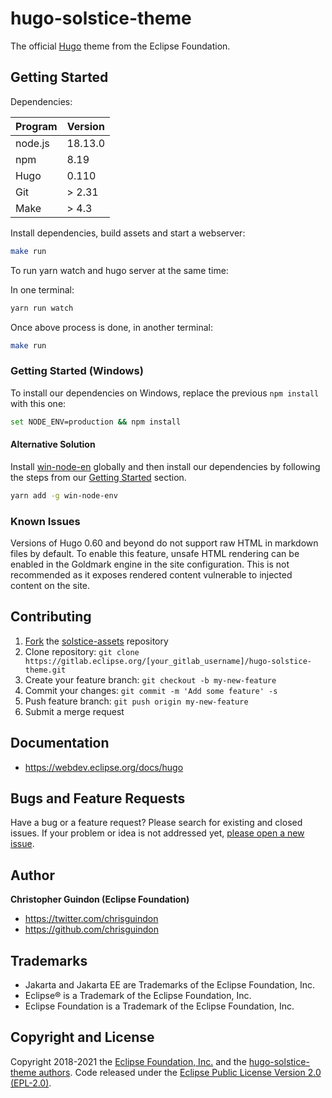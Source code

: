 # hugo-solstice-theme

The official [Hugo](https://gohugo.io/) theme from the Eclipse Foundation.

## Getting Started

Dependencies:


| Program | Version |
|---------|---------|
| node.js | 18.13.0 |
| npm | 8.19 |
| Hugo | 0.110 |
| Git | > 2.31 |
| Make | > 4.3 |


Install dependencies, build assets and start a webserver:

```bash
make run
```

To run yarn watch and hugo server at the same time:

In one terminal:

```bash
yarn run watch
```

Once above process is done, in another terminal:

```bash
make run
```

### Getting Started (Windows)

To install our dependencies on Windows, replace the previous `npm install`  with this one:

```bash
set NODE_ENV=production && npm install
```

#### Alternative Solution

Install [win-node-en](https://github.com/laggingreflex/win-node-env) globally and then install our dependencies by following the steps from our [Getting Started](https://gitlab.eclipse.org/eclipsefdn/it/webdev/hugo-solstice-theme/#getting-started) section.

```bash
yarn add -g win-node-env
```

### Known Issues

Versions of Hugo 0.60 and beyond do not support raw HTML in markdown files by default. To enable this feature, unsafe HTML rendering can be enabled in the Goldmark engine in the site configuration. This is not recommended as it exposes rendered content vulnerable to injected content on the site.

## Contributing

1. [Fork](https://docs.gitlab.com/ee/user/project/repository/forking_workflow.html) the [solstice-assets](https://gitlab.eclipse.org/eclipsefdn/it/webdev/hugo-solstice-theme/) repository
2. Clone repository: `git clone https://gitlab.eclipse.org/[your_gitlab_username]/hugo-solstice-theme.git`
3. Create your feature branch: `git checkout -b my-new-feature`
4. Commit your changes: `git commit -m 'Add some feature' -s`
5. Push feature branch: `git push origin my-new-feature`
6. Submit a merge request

## Documentation

- <https://webdev.eclipse.org/docs/hugo>

## Bugs and Feature Requests

Have a bug or a feature request? Please search for existing and closed issues. If your problem or idea is not addressed yet, [please open a new issue](https://gitlab.eclipse.org/eclipsefdn/it/webdev/hugo-solstice-theme/-/issues/new?issue%5Bassignee_id%5D=&issue%5Bmilestone_id%5D=).

## Author

**Christopher Guindon (Eclipse Foundation)**

- <https://twitter.com/chrisguindon>
- <https://github.com/chrisguindon>

## Trademarks

* Jakarta and Jakarta EE are Trademarks of the Eclipse Foundation, Inc.
* Eclipse® is a Trademark of the Eclipse Foundation, Inc.
* Eclipse Foundation is a Trademark of the Eclipse Foundation, Inc.

## Copyright and License

Copyright 2018-2021 the [Eclipse Foundation, Inc.](https://www.eclipse.org) and the [hugo-solstice-theme authors](https://gitlab.eclipse.org/eclipsefdn/it/webdev/hugo-solstice-theme/-/graphs/master). Code released under the [Eclipse Public License Version 2.0 (EPL-2.0)](https://gitlab.eclipse.org/eclipsefdn/it/webdev/hugo-solstice-theme/-/raw/master/LICENSE).
